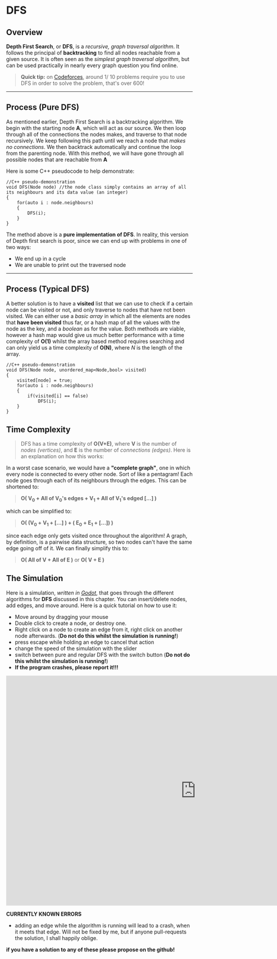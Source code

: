 # **DFS**

## Overview

**Depth First Search**, or **DFS**, is a *recursive, graph traversal algorithm*. It follows the principal of **backtracking** to find all nodes reachable from a given source. It is often seen as the *simplest graph traversal algorithm*, but can be used practically in nearly every graph question you find online. 

> **Quick tip:** on [Codeforces](www.codeforces.com), around 1/ 10 problems require you to use DFS in order to solve the problem, that's over 600!

---

## Process (Pure DFS)

As mentioned earlier, Depth First Search is a backtracking algorithm. We begin with the starting node **A**, which will act as our source. We then loop through all of the connections the nodes makes, and traverse to that node recursively. We keep following this path until we reach a node that *makes no connections*. We then backtrack automatically and continue the loop from the parenting node. With this method, we will have gone through all possible nodes that are reachable from **A**

Here is some C++ pseudocode to help demonstrate:

```clike
//C++ pseudo-demonstration
void DFS(Node node) //the node class simply contains an array of all its neighbours and its data value (an integer)
{
    for(auto i : node.neighbours)
    {
        DFS(i);
    }
}
```

The method above is a **pure implementation of DFS**. In reality, this version of Depth first search is poor, since we can end up with problems in one of two ways:

- We end up in a cycle
- We are unable to print out the traversed node

---


## Process (Typical DFS)

A better solution is to have a **visited** list that we can use to check if a certain node can be visited or not, and only traverse to nodes that have not been visited. We can either use a *basic array* in which all the elements are nodes that **have been visited** thus far, or a hash map of all the values with the node as the key, and a *boolean* as for the value. Both methods are viable, however a hash map would give us much better performance with a time complexity of **O(1)** whilst the array based method requires searching and can only yield us a time complexity of **O(N)**, where *N* is the length of the array.

```clike
//C++ pseudo-demonstration
void DFS(Node node, unordered_map<Node,bool> visited)
{
    visited[node] = true;
    for(auto i : node.neighbours)
    {
        if(visited[i] == false)
            DFS(i);
    }
}
```

 

## Time Complexity

> DFS has a time complexity of **O(V+E)**, where **V** is the number of *nodes (vertices)*, and **E** is the number of *connections (edges)*. Here is an explanation on how this works:

In a worst case scenario, we would have a **"complete graph"**, one in which every node is connected to every other node. Sort of like a pentagram! Each node goes through each of its neighbours through the edges. This can be shortened to:

> **O( V<sub>0</sub> + All of V<sub>0</sub>'s edges + V<sub>1</sub> + All of V<sub>1</sub>'s edged [...] )**

which can be simplified to:

> **O( (V<sub>0</sub> + V<sub>1</sub> + [...] ) + ( E<sub>0</sub> + E<sub>1</sub> + [...]) )**

since each edge only gets visited once throughout the algorithm! A graph, by definition, is a pairwise data structure, so two nodes can't have the same edge going off of it. We can finally simplify this to:

> **O( All of V + All of E )** or **O( V + E )**



## The Simulation

Here is a simulation, *written in [Godot](godotengine.org)*, that goes through the different algorithms for **DFS** discussed in this chapter. You can insert/delete nodes, add edges, and move around. Here is a quick tutorial on how to use it:

- Move around by dragging your mouse
- Double click to create a node, or destroy one. 
- Right click on a node to create an edge from it, right click on another node afterwards. (**Do not do this whilst the simulation is running!**)
- press escape while holding an edge to cancel that action
- change the speed of the simulation with the slider
- switch between pure and regular DFS with the switch button (**Do not do this whilst the simulation is running!**)
- **If the program crashes, please report it!!!** 

<iframe src="https://itch.io/embed-upload/3332544?color=333333" allowfullscreen="" width="1024" height="620" frameborder="0"><a href="https://ron0studios.itch.io/simple-graph-simulation">Play simple-graph-simulation on itch.io</a></iframe>

**CURRENTLY KNOWN ERRORS**

- adding an edge while the algorithm is running will lead to a crash, when it meets that edge. Will not be fixed by me, but if anyone pull-requests the solution, I shall happily oblige.

**if you have a solution to any of these please propose on the github!**
